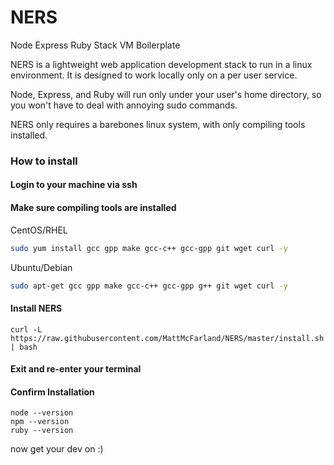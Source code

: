 NERS
====

Node Express Ruby Stack VM Boilerplate


NERS is a lightweight web application development stack to run in a linux environment.  It is designed to work locally only on a per user service.

Node, Express, and Ruby will run only under your user's home directory, so you won't have to deal with annoying sudo commands.

NERS only requires a barebones linux system, with only compiling tools installed.

### How to install

#### Login to your machine via ssh
#### Make sure compiling tools are installed 

CentOS/RHEL
```bash
sudo yum install gcc gpp make gcc-c++ gcc-gpp git wget curl -y
```

Ubuntu/Debian
```bash
sudo apt-get gcc gpp make gcc-c++ gcc-gpp g++ git wget curl -y
```

#### Install NERS
```
curl -L https://raw.githubusercontent.com/MattMcFarland/NERS/master/install.sh | bash
```

#### Exit and re-enter your terminal

#### Confirm Installation

```
node --version
npm --version
ruby --version
```

now get your dev on :)

